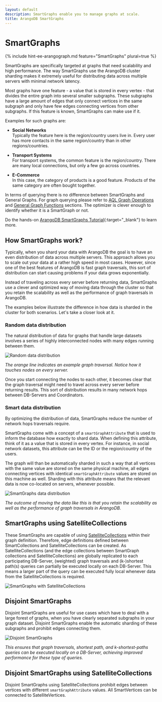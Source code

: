 ```yaml
---
layout: default
description: SmartGraphs enable you to manage graphs at scale.
title: ArangoDB SmartGraphs
---
```

SmartGraphs
===========

{% include hint-ee-arangograph.md feature="SmartGraphs" plural=true %}

SmartGraphs are specifically targeted at graphs that need scalability and high performance. The way SmartGraphs use the ArangoDB cluster sharding makes it extremely useful for distributing data across multiple servers with minimal network latency.

Most graphs have one feature - a value that is stored in every vertex - that divides the entire graph into several smaller subgraphs. These subgraphs have a large amount of edges that only connect vertices in the same subgraph and only have few edges connecting vertices from other subgraphs. If this feature is known, SmartGraphs can make use if it.

Examples for such graphs are:

- **Social Networks**<br>
  Typically the feature here is the region/country users live in.
  Every user has more contacts in the same region/country than in other regions/countries.

- **Transport Systems**<br>
  For transport systems, the common feature is the region/country. There are many local connections, but only a few go across countries.

- **E-Commerce**<br>
  In this case, the category of products is a good feature. Products of the same category are often bought together.

In terms of querying there is no difference between SmartGraphs and
General Graphs.
For graph querying please refer to [AQL Graph Operations](aql/graphs.html)
and [General Graph Functions](graphs-general-graphs-functions.html) sections.
The optimizer is clever enough to identify whether it is a SmartGraph or not.

Do the hands-on
[ArangoDB SmartGraphs Tutorial](https://www.arangodb.com/using-smartgraphs-arangodb/){:target="_blank"}
to learn more.

## How SmartGraphs work?

Typically, when you shard your data with ArangoDB the goal is to have an even distribution of data across multiple servers. This approach allows you to scale out your data at a rather high speed in most cases. However, since one of the best features of ArangoDB is fast graph traversals, this sort of distribution can start causing problems if your data grows exponentially.

Instead of traveling across every server before returning data, SmartGraphs use a clever and optimized way of moving data through the cluster so that you retain the scalability as well as the performance of graph traversals in ArangoDB. 

The examples below illustrate the difference in how data is sharded in the cluster for both scenarios. Let's take a closer look at it.

### Random data distribution

The natural distribution of data for graphs that handle large datasets involves a series of highly interconnected nodes with many edges running between them.

![Random data distribution](images/SmartGraphs_random_distribution.png)

_The orange line indicates an example graph traversal. Notice how it touches nodes on every server._

Once you start connecting the nodes to each other, it becomes clear that the graph traversal might need to travel across every server before returning results. This sort of distribution results in many network hops between DB-Servers and Coordinators.

### Smart data distribution

By optimizing the distribution of data, SmartGraphs reduce the number of network hops traversals require. 

SmartGraphs come with a concept of a `smartGraphAttribute` that is used to inform the database how exactly to shard data. When defining this attribute, think of it as a value that is stored in every vertex. For instance, in social network datasets, this attribute can be the ID or the region/country of the users. 

The graph will than be automatically sharded in such a way that all vertices with the same value are stored on the same physical machine, all edges connecting vertices with identical `smartGraphAttribute` values are stored on this machine as well. Sharding with this attribute means that the relevant data is now co-located on servers, whenever possible.

![SmartGraphs data distribution](images/SmartGraphs_distribution.png)

_The outcome of moving the data like this is that you retain the scalability as well as the performance of graph traversals in ArangoDB._

## SmartGraphs using SatelliteCollections

These SmartGraphs are capable of using [SatelliteCollections](satellites.html) within their graph
definition. Therefore, edge definitions defined between SmartCollections and
SatelliteCollections can be created. As SatelliteCollections (and the edge
collections between SmartGraph collections and SatelliteCollections) are globally
replicated to each participating DB-Server, (weighted) graph traversals and
(k-)shortest path(s) queries can partially be executed locally on each
DB-Server. This means a larger part of the query can be executed fully local
whenever data from the SatelliteCollections is required.

![SmartGraphs with SatelliteCollections](images/SmartGraphs-using-SatelliteCollections.png)

## Disjoint SmartGraphs

Disjoint SmartGraphs are useful for use cases which have to deal with a large forest of graphs,
when you have clearly separated subgraphs in your graph dataset.
Disjoint SmartGraphs enable the automatic sharding of these subgraphs and prohibit edges connecting them.

![Disjoint SmartGraphs](images/SmartGraphs-Disjoint.png)

_This ensures that graph traversals, shortest path, and k-shortest-paths queries
can be executed locally on a DB-Server, achieving improved performance for
these type of queries._

## Disjoint SmartGraphs using SatelliteCollections

Disjoint SmartGraphs using SatelliteCollections prohibit
edges between vertices with different `smartGraphAttribute` values.
All SmartVertices can be connected to SatelliteVertices.

